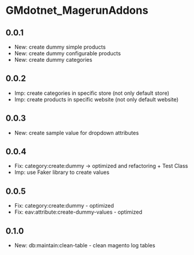 # GMdotnet_MagerunAddons

## 0.0.1
* New: create dummy simple products
* New: create dummy configurable products
* New: create dummy categories

## 0.0.2
* Imp: create categories in specific store (not only default store)
* Imp: create products in specific website (not only default website)

## 0.0.3
* New: create sample value for dropdown attributes

## 0.0.4
* Fix: category:create:dummy -> optimized and refactoring + Test Class
* Imp: use Faker library to create values

## 0.0.5
* Fix: category:create:dummy - optimized
* Fix: eav:attribute:create-dummy-values - optimized

## 0.1.0
* New: db:maintain:clean-table - clean magento log tables